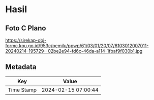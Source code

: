 # Hasil

## Foto C Plano

https://sirekap-obj-formc.kpu.go.id/953c/pemilu/ppwp/61/03/01/20/07/6103012007011-20240214-195729--02be2e94-fd6c-46da-a114-1fbaf9f030b1.jpg


## Metadata

| Key        | Value               |
| ---------- | ------------------- |
| Time Stamp | 2024-02-15 07:00:44 |



